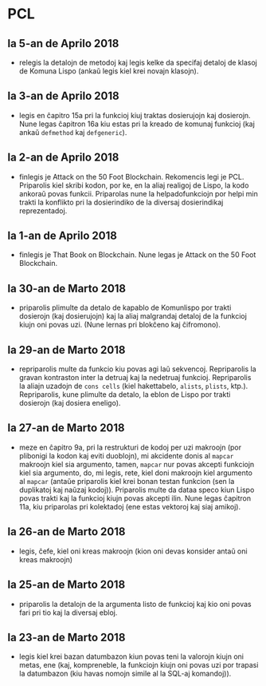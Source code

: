 PCL
===


la 5-an de Aprilo 2018
----------------------

- relegis la detalojn de metodoj kaj legis kelke da specifaj detaloj de klasoj de Komuna Lispo
  (ankaŭ legis kiel krei novajn klasojn). 

la 3-an de Aprilo 2018
----------------------

- legis en ĉapitro 15a pri la funkcioj kiuj traktas dosierujojn kaj dosierojn. Nune legas ĉapitron
  16a kiu estas pri la kreado de komunaj funkcioj (kaj ankaŭ `defmethod` kaj `defgeneric`). 

la 2-an de Aprilo 2018
----------------------

- finlegis je Attack on the 50 Foot Blockchain. Rekomencis legi je PCL. Priparolis kiel skribi
  kodon, por ke, en la aliaj realigoj de Lispo, la kodo ankoraŭ povas funkcii. Priparolas nune la
  helpadofunkciojn por helpi min trakti la konflikto pri la dosierindiko de la diversaj
  dosierindikaj reprezentadoj.

la 1-an de Aprilo 2018
----------------------

- finlegis je That Book on Blockchain. Nune legas je Attack on the 50 Foot Blockchain.

la 30-an de Marto 2018
----------------------

- priparolis plimulte da detalo de kapablo de Komunlispo por trakti dosierojn (kaj dosierujojn) kaj
  la aliaj malgrandaj detaloj de la funkcioj kiujn oni povas uzi. (Nune lernas pri blokĉeno kaj
  ĉifromono). 

la 29-an de Marto 2018
----------------------

- repriparolis multe da funkcio kiu povas agi laŭ sekvencoj. Repriparolis la gravan kontraston inter
  la detruaj kaj la nedetruaj funkcioj. Repriparolis la aliajn uzadojn de `cons cells` (kiel
  hakettabelo, `alists`, `plists`, ktp.). Repriparolis, kune plimulte da detalo, la eblon de Lispo
  por trakti dosierojn (kaj dosiera eneligo).

la 27-an de Marto 2018
----------------------

- meze en ĉapitro 9a, pri la restrukturi de kodoj per uzi makroojn (por plibonigi la kodon kaj eviti
  duoblojn), mi akcidente donis al `mapcar` makroojn kiel sia argumento, tamen, `mapcar` nur povas
  akcepti funkciojn kiel sia argumento, do, mi legis, rete, kiel doni makroojn kiel argumento al
  `mapcar` (antaŭe priparolis kiel krei bonan testan funkcion (sen la duplikatoj kaj naŭzaj
  kodoj)). Priparolis multe da dataa speco kiun Lispo povas trakti kaj la funkcioj kiujn povas
  akcepti ilin. Nune legas ĉapitron 11a, kiu priparolas pri kolektadoj (ene estas vektoroj kaj siaj
  amikoj).

la 26-an de Marto 2018
----------------------

- legis, ĉefe, kiel oni kreas makroojn (kion oni devas konsider antaŭ oni kreas makroojn)

la 25-an de Marto 2018
----------------------

- priparolis la detalojn de la argumenta listo de funkcioj kaj kio oni povas fari pri tio kaj la
  diversaj ebloj. 

la 23-an de Marto 2018
----------------------

- legis kiel krei bazan datumbazon kiun povas teni la valorojn kiujn oni metas, ene (kaj,
  kompreneble, la funkciojn kiujn oni povas uzi por trapasi la datumbazon (kiu havas nomojn simile
  al la SQL-aj komandoj)).

